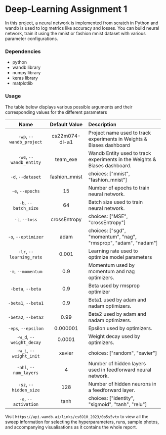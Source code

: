 # Deep-Learning  Assignment 1
In this project, a neural network is implemented from scratch in Python and wandb is used to log metrics like accuracy and losses. You can build neural network, train it using the mnist or fashion mnist dataset with various parameter configurations.

### Dependencies
 - python
 - wandb library
 - numpy library
 - keras library
 - matplotlib

### Usage

 The table below displays various possible arguments and their corresponding values for the different parameters

 | Name | Default Value | Description |
| :---: | :-------------: | :----------- |
| `-wp`, `--wandb_project` | cs22m074-dl-a1 | Project name used to track experiments in Weights & Biases dashboard |
| `-we`, `--wandb_entity` | team_exe  | Wandb Entity used to track experiments in the Weights & Biases dashboard. |
| `-d`, `--dataset` | fashion_mnist | choices:  ["mnist", "fashion_mnist"] |
| `-e`, `--epochs` | 15 |  Number of epochs to train neural network.|
| `-b`, `--batch_size` | 64 | Batch size used to train neural network. | 
| `-l`, `--loss` | crossEntropy | choices:  ["MSE", "crossEntropy"] |
| `-o`, `--optimizer` | adam | choices:  ["sgd", "momentum", "nag", "rmsprop", "adam", "nadam"] | 
| `-lr`, `--learning_rate` | 0.001 | Learning rate used to optimize model parameters | 
| `-m`, `--momentum` | 0.9 | Momentum used by momentum and nag optimizers. |
| `-beta`, `--beta` | 0.9 | Beta used by rmsprop optimizer | 
| `-beta1`, `--beta1` | 0.9 | Beta1 used by adam and nadam optimizers. | 
| `-beta2`, `--beta2` | 0.99 | Beta2 used by adam and nadam optimizers. |
| `-eps`, `--epsilon` | 0.000001 | Epsilon used by optimizers. |
| `-w_d`, `--weight_decay` | 0.0001 | Weight decay used by optimizers. |
| `-w_i`, `--weight_init` | xavier | choices:  ["random", "xavier"] | 
| `-nhl`, `--num_layers` | 4 | Number of hidden layers used in feedforward neural network. | 
| `-sz`, `--hidden_size` | 128 | Number of hidden neurons in a feedforward layer. |
| `-a`, `--activation` | tanh | choices:  ["identity", "sigmoid", "tanh", "relu"] |


Visit `https://api.wandb.ai/links/cs6910_2023/0o5s5vtx` to view all the sweep information for selecting the hyperparameters, runs, sample photos, and accompanying visualisations as it contains the whole report.
